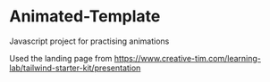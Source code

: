 # Animated-Template
Javascript project for practising animations 

Used the landing page from https://www.creative-tim.com/learning-lab/tailwind-starter-kit/presentation
